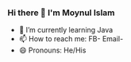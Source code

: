 ### Hi there 👋 I'm Moynul Islam

- 🌱 I’m currently learning Java
- 📫 How to reach me: FB-   Email-
- 😄 Pronouns: He/His
